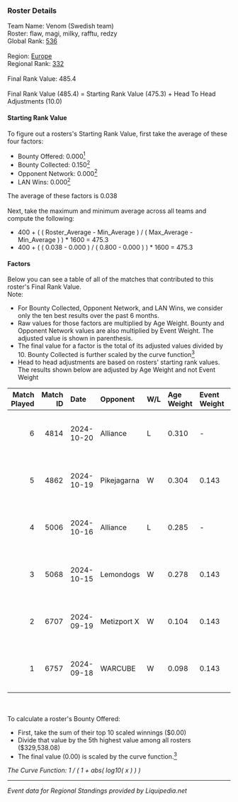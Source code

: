### Roster Details<br />
Team Name: Venom (Swedish team)<br />
Roster: flaw, magi, milky, rafftu, redzy<br />
Global Rank: [536](../standings_global.md)<br />
<br />
Region: [Europe]( ../standings_europe.md)<br />
Regional Rank: [332]( ../standings_europe.md)<br />
<br />
Final Rank Value:  485.4<br />
<br />
Final Rank Value (485.4) = Starting Rank Value (475.3) + Head To Head Adjustments (10.0)<br />

#### Starting Rank Value<br />
To figure out a rosters's Starting Rank Value, first take the average of these four factors:<br />
- Bounty Offered: 0.000[<sup>1</sup>](#table2)
- Bounty Collected: 0.150[<sup>2</sup>](#table1)
- Opponent Network: 0.000[<sup>2</sup>](#table1)
- LAN Wins: 0.000[<sup>2</sup>](#table1)

The average of these factors is 0.038<br />
<br />
Next, take the maximum and minimum average across all teams and compute the following:<br />
- 400 + ( ( Roster_Average - Min_Average ) / ( Max_Average - Min_Average ) ) * 1600 = 475.3
- 400 + ( ( 0.038 - 0.000 ) / ( 0.800 - 0.000 ) ) * 1600 = 475.3


#### Factors<br />
Below you can see a table of all of the matches that contributed to this roster's Final Rank Value.<br />
Note:<br />

- For Bounty Collected, Opponent Network, and LAN Wins, we consider only the ten best results over the past 6 months.
- Raw values for those factors are multiplied by Age Weight. Bounty and Opponent Network values are also multiplied by Event Weight. The adjusted value is shown in parenthesis.
- The final value for a factor is the total of its adjusted values divided by 10. Bounty Collected is further scaled by the curve function[<sup>3</sup>](#curveFunction)
- Head to head adjustments are based on rosters' starting rank values. The results shown below are adjusted by Age Weight and not Event Weight
<span id="table1"></span><br />


| Match Played | Match ID | Date       | Opponent    | W/L | Age Weight | Event Weight | Bounty Collected | Opponent Network | LAN Wins  | H2H Adj. | Roster                           |
| -: | -: | :- | :- | :- | :- | :- | :- | :- | :- | -: | :- |
|            6 |     4814 | 2024-10-20 | Alliance    | L   | 0.310      | -            | -                | -                | -         |    -0.93 | flaw, magi, milky, rafftu, redzy |
|            5 |     4862 | 2024-10-19 | Pikejagarna | W   | 0.304      | 0.143        | 0.000 (0.000)    | 0.021 (0.001)    | 0 (0.000) |     3.77 | flaw, magi, milky, rafftu, redzy |
|            4 |     5006 | 2024-10-16 | Alliance    | L   | 0.285      | -            | -                | -                | -         |    -0.85 | flaw, magi, milky, rafftu, redzy |
|            3 |     5068 | 2024-10-15 | Lemondogs   | W   | 0.278      | 0.143        | 0.000 (0.000)    | 0.010 (0.000)    | 0 (0.000) |     4.37 | flaw, magi, milky, rafftu, redzy |
|            2 |     6707 | 2024-09-19 | Metizport X | W   | 0.104      | 0.143        | 0.001 (0.000)    | 0.218 (0.003)    | 0 (0.000) |     2.42 | flaw, magi, milky, rafftu, redzy |
|            1 |     6757 | 2024-09-18 | WARCUBE     | W   | 0.098      | 0.143        | 0.000 (0.000)    | 0.000 (0.000)    | 0 (0.000) |     1.23 | flaw, magi, milky, rafftu, redzy |

<br />
<span id="table2"></span><br />
To calculate a roster's Bounty Offered:<br />

- First, take the sum of their top 10 scaled winnings ($0.00)
- Divide that value by the 5th highest value among all rosters ($329,538.08)
- The final value (0.00) is scaled by the curve function.[<sup>3</sup>](#curveFunction)

<span id="curveFunction"></span>_The Curve Function: 1 / ( 1 + abs( log10( x ) ) )_<br />

---
_Event data for Regional Standings provided by Liquipedia.net_<br />
